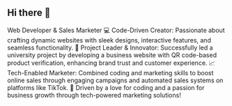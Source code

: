 ## Hi there 👋

Web Developer & Sales Marketer
💻 Code-Driven Creator: Passionate about crafting dynamic websites with sleek designs, interactive features, and seamless functionality.
🚀 Project Leader & Innovator: Successfully led a university project by developing a business website with QR code-based product verification, enhancing brand trust and customer experience.
📈 Tech-Enabled Marketer: Combined coding and marketing skills to boost online sales through engaging campaigns and automated sales systems on platforms like TikTok.
🌟 Driven by a love for coding and a passion for business growth through tech-powered marketing solutions!





